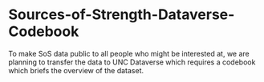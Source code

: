 # Sources-of-Strength-Dataverse-Codebook
To make SoS data public to all people who might be interested at, we are planning to transfer the data to UNC Dataverse which requires a codebook which briefs the overview of the dataset. 
